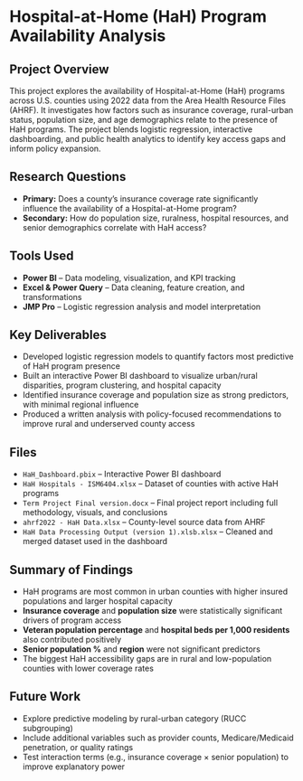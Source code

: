 # Hospital-at-Home (HaH) Program Availability Analysis

## Project Overview  
This project explores the availability of Hospital-at-Home (HaH) programs across U.S. counties using 2022 data from the Area Health Resource Files (AHRF). It investigates how factors such as insurance coverage, rural-urban status, population size, and age demographics relate to the presence of HaH programs. The project blends logistic regression, interactive dashboarding, and public health analytics to identify key access gaps and inform policy expansion.

## Research Questions  
- **Primary:** Does a county’s insurance coverage rate significantly influence the availability of a Hospital-at-Home program?
- **Secondary:** How do population size, ruralness, hospital resources, and senior demographics correlate with HaH access?

## Tools Used  
- **Power BI** – Data modeling, visualization, and KPI tracking  
- **Excel & Power Query** – Data cleaning, feature creation, and transformations  
- **JMP Pro** – Logistic regression analysis and model interpretation  

## Key Deliverables  
- Developed logistic regression models to quantify factors most predictive of HaH program presence  
- Built an interactive Power BI dashboard to visualize urban/rural disparities, program clustering, and hospital capacity  
- Identified insurance coverage and population size as strong predictors, with minimal regional influence  
- Produced a written analysis with policy-focused recommendations to improve rural and underserved county access

## Files  
- `HaH_Dashboard.pbix` – Interactive Power BI dashboard  
- `HaH Hospitals - ISM6404.xlsx` – Dataset of counties with active HaH programs 
- `Term Project Final version.docx` – Final project report including full methodology, visuals, and conclusions  
- `ahrf2022 - HaH Data.xlsx` – County-level source data from AHRF
- `HaH Data Processing Output (version 1).xlsb.xlsx` – Cleaned and merged dataset used in the dashboard

## Summary of Findings  
- HaH programs are most common in urban counties with higher insured populations and larger hospital capacity  
- **Insurance coverage** and **population size** were statistically significant drivers of program access  
- **Veteran population percentage** and **hospital beds per 1,000 residents** also contributed positively  
- **Senior population %** and **region** were not significant predictors  
- The biggest HaH accessibility gaps are in rural and low-population counties with lower coverage rates

## Future Work  
- Explore predictive modeling by rural-urban category (RUCC subgrouping)  
- Include additional variables such as provider counts, Medicare/Medicaid penetration, or quality ratings  
- Test interaction terms (e.g., insurance coverage × senior population) to improve explanatory power


